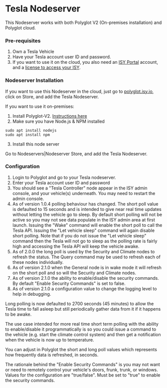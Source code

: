 # Tesla Nodeserver

This Nodeserver works with both Polyglot V2 (On-premises installation) and Polyglot cloud.

### Pre-requisites
1. Own a Tesla Vehicle
2. Have your Tesla account user ID and password.
3. If you want to use it on the cloud, you also need an 
[ISY Portal](https://my.isy.io) account, and a [license to access your ISY](https://wiki.universal-devices.com/index.php?title=ISY_Portal_Renewal_Instructions).

### Nodeserver Installation
If you want to use this Nodeserver in the cloud, just go to [polyglot.isy.io](https://polyglot.isy.io/store), click on Store, and add the Tesla Nodeserver.

If you want to use it on-premises: 
1. Install Polyglot-V2. [Instructions here](https://github.com/UniversalDevicesInc/polyglot-v2)
2. Make sure you have Node.js & NPM installed

```
sudo apt install nodejs
sudo apt install npm
```

3. Install this node server

Go to Nodeservers|Nodeserver Store, and add the Tesla Nodeserver.

### Configuration

1. Login to Polyglot and go to your Tesla nodeserver.
2. Enter your Tesla account user ID and password
3. You should see a "Tesla Controller" node appear in the ISY admin console, and your vehicle(s) underneath. You may need to restart the admin console.
4. As of version 1.0.4 polling behaviour has changed. The short poll value is defaulted to 15 seconds and is intended to give near real time updates without letting the vehicle go to sleep. By default short polling will not be active so you may not see data populate in the ISY admin area at first launch. Issuing the "Wake" command will enable the short poll to call the Tesla API. Issuing the "Let vehicle sleep" command will again disable short polling. Note that if you do not issue the "Let vehicle sleep" command then the Tesla will not go to sleep as the polling rate is fairly high and accessing the Tesla API will keep the vehicle awake.
5. As of 2.0.0 the long poll is used by the Security and Climate nodes to refresh the status.  The Query command may be used to refresh each of these nodes individually.
6. As of version 2.1.0 when the General node is in wake mode it will refresh on the short poll and so will the Security and Climate nodes.
7. As of version 2.1.0 the ability to enable/disable the security commands.  By default "Enable Security Commands" is set to false.
8. As of version 2.1.0 a configuration value to change the logging level to help in debugging.

Long polling is now defaulted to 2700 seconds (45 minutes) to allow the Tesla time to fall asleep but still periodically gather data from it if it happens to be awake.

The use case intended for more real time short term polling with the ability to enable/disable it programmatically is so you could issue a command to the vehicle (e.g. start the climate control system) and then get a notification when the vehicle is now up to temperature. 

You can adjust in Polyglot the short and long poll values which represents how frequently data is refreshed, in seconds.

The rationale behind the "Enable Security Commands" is you may not want or need to remotely control your vehicle's doors, frunk, trunk, or windows.  Values for the configuration are "true/false".  Must be set to "true" to enable the security commands.


